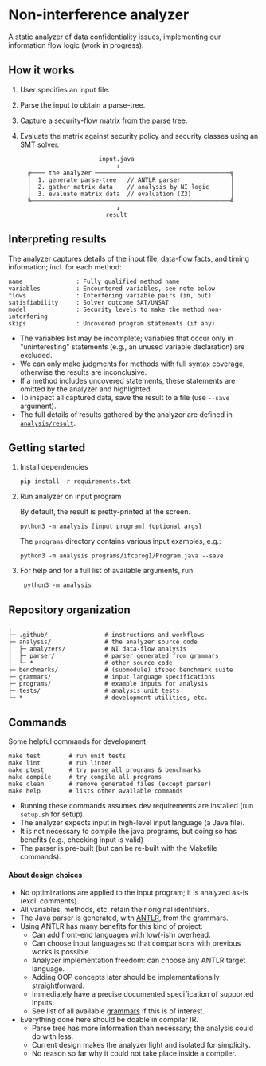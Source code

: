 # Non-interference analyzer 

A static analyzer of data confidentiality issues, implementing our information flow logic (work in progress).

## How it works

1. User specifies an input file.
2. Parse the input to obtain a parse-tree.
3. Capture a security-flow matrix from the parse tree.
4. Evaluate the matrix against security policy and security classes using an SMT solver.

                             input.java
                                  ↓
         ╔──── the analyzer ──────────────────────────────────────╗
         │  1. generate parse-tree   // ANTLR parser              │
         │  2. gather matrix data    // analysis by NI logic      │
         │  3. evaluate matrix data  // evaluation (Z3)           │
         ╚────────────────────────────────────────────────────────╝
                                  ↓
                               result


## Interpreting results

The analyzer captures details of the input file, data-flow facts, and timing information; incl. for each method:

    name               : Fully qualified method name
    variables          : Encountered variables, see note below               
    flows              : Interfering variable pairs (in, out)    
    satisfiability     : Solver outcome SAT/UNSAT                 
    model              : Security levels to make the method non-interfering
    skips              : Uncovered program statements (if any) 

* The variables list may be incomplete; variables that occur only in "uninteresting" statements (e.g., an unused variable declaration) are excluded.
* We can only make judgments for methods with full syntax coverage, otherwise the results are inconclusive.
* If a method includes uncovered statements, these statements are omitted by the analyzer and highlighted.
* To inspect all captured data, save the result to a file (use `--save` argument). 
* The full details of results gathered by the analyzer are defined in [`analysis/result`](analysis/result.py). 


## Getting started


1. Install dependencies

       pip install -r requirements.txt

2. Run analyzer on input program

   By default, the result is pretty-printed at the screen.

       python3 -m analysis [input program] {optional args}

   The `programs` directory contains various input examples, e.g.:

       python3 -m analysis programs/ifcprog1/Program.java --save

3. For help and for a full list of available arguments, run

        python3 -m analysis


## Repository organization

    .
    ├─ .github/                # instructions and workflows      
    ├─ analysis/               # the analyzer source code
    │  ├─ analyzers/           # NI data-flow analysis
    │  ├─ parser/              # parser generated from grammars
    │  └─ *                    # other source code
    ├─ benchmarks/             # (submodule) ifspec benchmark suite
    ├─ grammars/               # input language specifications
    ├─ programs/               # example inputs for analysis
    ├─ tests/                  # analysis unit tests
    └─ *                       # development utilities, etc.


## Commands

Some helpful commands for development

    make test        # run unit tests
    make lint        # run linter
    make ptest       # try parse all programs & benchmarks
    make compile     # try compile all programs
    make clean       # remove generated files (except parser)
    make help        # lists other available commands

* Running these commands assumes dev requirements are installed (run `setup.sh` for setup).
* The analyzer expects input in high-level input language (a Java file).
* It is not necessary to compile the java programs, but doing so has benefits (e.g., checking input is valid)
* The parser is pre-built (but can be re-built with the Makefile commands).

#### About design choices

* No optimizations are applied to the input program; it is analyzed as-is (excl. comments).
* All variables, methods, etc. retain their original identifiers.
* The Java parser is generated, with [ANTLR](https://www.antlr.org/), from the grammars.
* Using ANTLR has many benefits for this kind of project:
    * Can add front-end languages with low(-ish) overhead.
    * Can choose input languages so that comparisons with previous works is possible.
    * Analyzer implementation freedom: can choose any ANTLR target language.
    * Adding OOP concepts later should be implementationally straightforward.
    * Immediately have a precise documented specification of supported inputs.
    * See list of all available [grammars](https://github.com/antlr/grammars-v4) if this is of interest.
* Everything done here should be doable in compiler IR.
    * Parse tree has more information than necessary; the analysis could do with less.
    * Current design makes the analyzer light and isolated for simplicity.
    * No reason so far why it could not take place inside a compiler.
